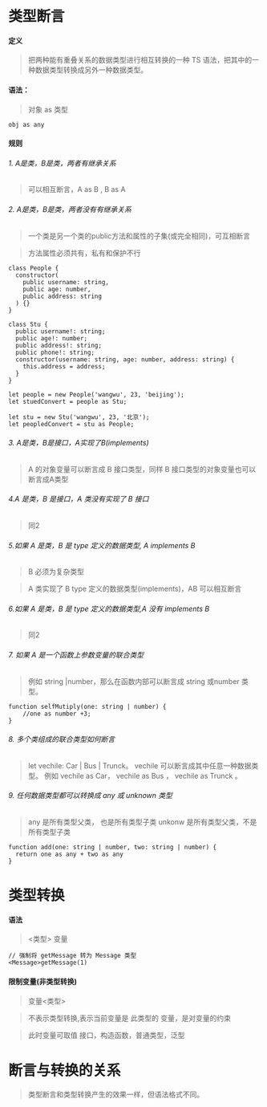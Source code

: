 <!--
 * @LastEditors: wudan01
 * @description: 文件描述
-->

# 类型断言
#### 定义
> 把两种能有重叠关系的数据类型进行相互转换的一种 TS 语法，把其中的一种数据类型转换成另外一种数据类型。

#### 语法：
> 对象 as 类型
```
obj as any
```
#### 规则
###### 1. A是类，B是类，两者有继承关系
> 可以相互断言，A as B , B as A


###### 2. A是类，B是类，两者没有有继承关系
> 一个类是另一个类的public方法和属性的子集(或完全相同)，可互相断言

> 方法属性必须共有，私有和保护不行

```
class People {
  constructor(
    public username: string,
    public age: number,
    public address: string
  ) {}
}

class Stu {
  public username!: string;
  public age!: number;
  public address!: string; 
  public phone!: string;
  constructor(username: string, age: number, address: string) {
    this.address = address;
  }
}

let people = new People('wangwu', 23, 'beijing');
let stuedConvert = people as Stu; 

let stu = new Stu('wangwu', 23, '北京');
let peopledConvert = stu as People; 
```


###### 3. A是类，B是接口，A实现了B(implements)
> A 的对象变量可以断言成 B 接口类型，同样 B 接口类型的对象变量也可以断言成A类型 

###### 4.A 是类，B 是接口，A 类没有实现了 B 接口
> 同2

###### 5.如果 A 是类，B 是 type 定义的数据类型, A implements B
> B 必须为复杂类型

> A 类实现了 B type 定义的数据类型(implements)，AB 可以相互断言

###### 6.如果 A 是类，B 是 type 定义的数据类型,A 没有 implements B
> 同2

###### 7. 如果 A 是一个函数上参数变量的联合类型
> 例如 string |number，那么在函数内部可以断言成 string 或number 类型。
```
function selfMutiply(one: string | number) {
    //one as number +3;
}
```

###### 8. 多个类组成的联合类型如何断言
> let vechile: Car | Bus | Trunck。 vechile 可以断言成其中任意一种数据类型。 例如 vechile as Car， vechile as Bus ， vechile as Trunck 。

###### 9. 任何数据类型都可以转换成 any 或 unknown 类型
> any 是所有类型父类， 也是所有类型子类
> unkonw 是所有类型父类，不是所有类型子类
```
function add(one: string | number, two: string | number) {
  return one as any + two as any
}
```

# 类型转换
#### 语法
> <类型> 变量 

```
// 强制将 getMessage 转为 Message 类型
<Message>getMessage(1)
```

#### 限制变量(非类型转换)
> 变量<类型>

> 不表示类型转换,表示当前变量是 此类型的 变量，是对变量的约束

> 此时变量可取值 接口，构造函数，普通类型，泛型

# 断言与转换的关系
> 类型断言和类型转换产生的效果一样，但语法格式不同。
